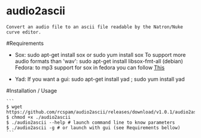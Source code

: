 # audio2ascii

    Convert an audio file to an ascii file readable by the Natron/Nuke curve editor.
    
#Requirements

 * Sox: sudo apt-get install sox or  sudo yum install sox
		To support more audio formats than 'wav': sudo apt-get install libsox-fmt-all (debian) 
		Fedora: to mp3 support for sox in fedora you can follow [This](https://unix.stackexchange.com/questions/98524/sox-returns-an-error-when-i-try-to-handle-mp3-files)
 
 * Yad: If you want a gui: sudo apt-get install yad ; sudo yum install yad

#Installation / Usage

    ```
    $ wget https://github.com/rcspam/audio2ascii/releases/download/v1.0.1/audio2ascii
    $ chmod +x ./audio2ascii
    $ ./audio2ascii --help # launch command line to know parameters
    $ ./audio2ascii -g # or launch with gui (see Requirements bellow)
    ```

